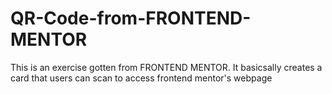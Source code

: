 # QR-Code-from-FRONTEND-MENTOR
This is an exercise gotten from FRONTEND MENTOR.
It basicsally creates a card that users can scan to access frontend mentor's webpage
